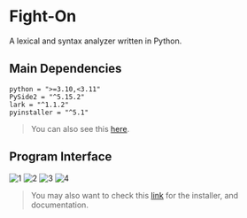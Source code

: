 # Fight-On
A lexical and syntax analyzer written in Python.

## Main Dependencies
```
python = ">=3.10,<3.11"
PySide2 = "^5.15.2"
lark = "^1.1.2"
pyinstaller = "^5.1"
```
> You can also see this [here](https://github.com/chraem/Fight-On/blob/main/pyproject.toml).

## Program Interface

![1](https://user-images.githubusercontent.com/80801050/173363564-ece89642-ec53-46c5-bbd2-9a128dd60fe1.png)
![2](https://user-images.githubusercontent.com/80801050/173363574-82a53a18-25b2-4a17-b405-cda69b69d94b.png)
![3](https://user-images.githubusercontent.com/80801050/173363584-2de4791e-8258-4a30-adfa-b5f78416e655.png)
![4](https://user-images.githubusercontent.com/80801050/173363592-9feae428-9a3c-4a11-825f-858161d36619.png)

> You may also want to check this [link](https://github.com/chraem/Fight-On/tree/main/_Docs%26Installer) for the installer, and documentation.
 
